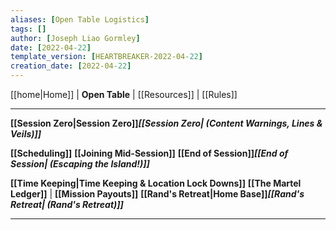 ```yaml
---
aliases: [Open Table Logistics]
tags: []
author: [Joseph Liao Gormley]
date: [2022-04-22]
template_version: [HEARTBREAKER-2022-04-22]
creation_date: [2022-04-22]
---
```

<!-- Home | Character Creation | -->
[[home|Home]] | **Open Table** | [[Resources]] | [[Rules]] 
___
**[[Session Zero|Session Zero]]*****[[Session Zero| (Content Warnings, Lines & Veils)]]***

**[[Scheduling]]**
**[[Joining Mid-Session]]**
**[[End of Session]]*****[[End of Session| (Escaping the Island!)]]***

**[[Time Keeping|Time Keeping & Location Lock Downs]]**
**[[The Martel Ledger]]** | **[[Mission Payouts]]**
**[[Rand's Retreat|Home Base]]*[[Rand's Retreat| (Rand's Retreat)]]***
___
<!--*See also:* 
*References:*
*Source:* -->
<!-- Sources, read more, links, etc. -->
<!-- *Source: Entry by [[Mike Maxin]].* -->
<!-- Leave an empty line at the end, otherwise Exporter complains. -->

